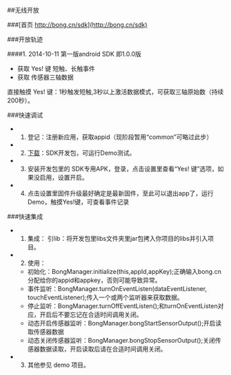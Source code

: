 
##无线开放 

###[首页 http://bong.cn/sdk](http://bong.cn/sdk)

###开放轨迹

####1. 2014-10-11 
第一版android SDK 即1.0.0版
- 获取 Yes! 键 短触、长触事件
- 获取 传感器三轴数据

直接触摸 Yes! 键：1秒触发短触,3秒以上激活数据模式，可获取三轴原始数（持续200秒）。

###快速调试

- 1. 登记：注册新应用，获取appid（现阶段暂用“common”可略过此步）
- 2. [下载](http://bong.cn/sdk/bong-sdk-1.0.0.zip)：SDK开发包，可运行Demo测试。
- 3. 安装开发包里的 SDK专用APK，登录，点击设置里查看“Yes! 键”选项，如果没启用，设置开启。
- 4. 点击设置里固件升级最好确定是最新固件，至此可以退出app了，运行Demo，触摸Yes!键，可查看事件记录

###快速集成

- 1. 集成： 引lib：将开发包里libs文件夹里jar包拷入你项目的libs并引入项目。
- 2. 使用：
    - 初始化：BongManager.initialize(this,appId,appKey);正确输入bong.cn分配给你的appid和appkey，否则可能导致异常。
    - 事件监听：BongManager.turnOnEventListen(dataEventListener, touchEventListener);传入一个或两个监听器来获取数据。
    - 停止监听：BongManager.turnOffEventListen();和turnOnEventListen对应，开启后不要忘记在合适时间调用关闭。
    - 动态开启传感器监听：BongManager.bongStartSensorOutput();开启读取传感器数据
    - 动态关闭传感器监听：BongManager.bongStopSensorOutput();关闭传感器数据读取，开启读取后请在合适时间调用关闭。
- 3. 其他参见 demo 项目。

